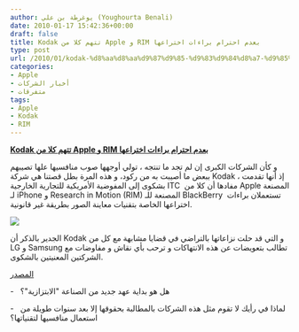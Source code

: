```yaml
---
author: يوغرطة بن علي (Youghourta Benali)
date: 2010-01-17 15:42:36+00:00
draft: false
title: Kodak تتهم كلا من Apple و RIM بعدم احترام براءات اختراعها
type: post
url: /2010/01/kodak-%d8%aa%d8%aa%d9%87%d9%85-%d9%83%d9%84%d8%a7-%d9%85%d9%86-apple-%d9%88-rim-%d8%a8%d8%b9%d8%af%d9%85-%d8%a7%d8%ad%d8%aa%d8%b1%d8%a7%d9%85-%d8%a8%d8%b1%d8%a7%d8%a1%d8%a7%d8%aa-%d8%a7%d8%ae%d8%aa/
categories:
- Apple
- أخبار الشركات
- متفرقات
tags:
- Apple
- Kodak
- RIM
---
```


[**Kodak تتهم كلا من Apple و RIM بعدم احترام براءات اختراعها**](https://www.it-scoop.com/2010/01/kodak-%d8%aa%d8%aa%d9%87%d9%85-%d9%83%d9%84%d8%a7-%d9%85%d9%86-apple-%d9%88-rim-%d8%a8%d8%b9%d8%af%d9%85-%d8%a7%d8%ad%d8%aa%d8%b1%d8%a7%d9%85-%d8%a8%d8%b1%d8%a7%d8%a1%d8%a7%d8%aa-%d8%a7%d8%ae%d8%aa/)


و كأن الشركات الكبرى إن لم تجد ما تنتجه ، تولي أوجهها صوب منافسيها علها تصيبهم ببعض ما أصيبت به من ركود، و هذه المرة بطل قصتنا هي شركة Kodak ، إذ أنها تقدمت بشكوى إلى المفوضية الأمريكية للتجارية الخارجية ITC  مفادها أن كلا من Apple المصنعة لـ iPhone و Research in Motion (RIM) المصنعة للـ BlackBerry  تستعملان براءات اختراعها الخاصة بتقنيات معاينة الصور بطريقة غير قانونية.

[![](https://www.it-scoop.com/wp-content/uploads/2010/01/kodak-logo.jpg)
](https://www.it-scoop.com/2010/01/kodak-%d8%aa%d8%aa%d9%87%d9%85-%d9%83%d9%84%d8%a7-%d9%85%d9%86-apple-%d9%88-rim-%d8%a8%d8%b9%d8%af%d9%85-%d8%a7%d8%ad%d8%aa%d8%b1%d8%a7%d9%85-%d8%a8%d8%b1%d8%a7%d8%a1%d8%a7%d8%aa-%d8%a7%d8%ae%d8%aa/)

الجدير بالذكر أن Kodak و التي قد حلت نزاعاتها بالتراضي في قضايا مشابهة مع كل من LG و Samsung تطالب بتعويضات عن هذه الانتهاكات و ترحب بأي نقاش و مفاوضات مع الشركتين المعنيتين بالشكوى.

[المصدر](http://www.benzinga.com/general/87597/kodak-sues-apple-and-research-in-motion)

-   هل هو بداية عهد جديد من الصناعة "الابتزازية"؟

-   لماذا في رأيك لا تقوم مثل هذه الشركات بالمطالبة بحقوقها إلا بعد سنوات طويلة من استعمال منافسيها لتقنياتها؟
